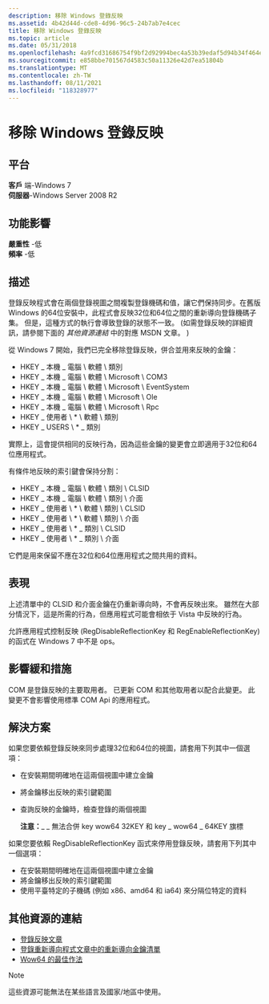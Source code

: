 ```yaml
---
description: 移除 Windows 登錄反映
ms.assetid: 4b42d44d-cde8-4d96-96c5-24b7ab7e4cec
title: 移除 Windows 登錄反映
ms.topic: article
ms.date: 05/31/2018
ms.openlocfilehash: 4a9fcd31686754f9bf2d92994bec4a53b39edaf5d94b34f464e1dfdbf1179c0f
ms.sourcegitcommit: e858bbe701567d4583c50a11326e42d7ea51804b
ms.translationtype: MT
ms.contentlocale: zh-TW
ms.lasthandoff: 08/11/2021
ms.locfileid: "118328977"
---
```

# <a name="removal-of-windows-registry-reflection"></a>移除 Windows 登錄反映

## <a name="platform"></a>平台

**客戶** 端-Windows 7  
**伺服器**-Windows Server 2008 R2  









## <a name="feature-impact"></a>功能影響

 **嚴重性** -低  
**頻率** -低  





## <a name="description"></a>描述

登錄反映程式會在兩個登錄視圖之間複製登錄機碼和值，讓它們保持同步。在舊版 Windows 的64位安裝中，此程式會反映32位和64位之間的重新導向登錄機碼子集。 但是，這種方式的執行會導致登錄的狀態不一致。  (如需登錄反映的詳細資訊，請參閱下面的 *其他資源連結* 中的對應 MSDN 文章。 ) 

從 Windows 7 開始，我們已完全移除登錄反映，併合並用來反映的金鑰：

-   HKEY \_ 本機 \_ 電腦 \\ 軟體 \\ 類別
-   HKEY \_ 本機 \_ 電腦 \\ 軟體 \\ Microsoft \\ COM3
-   HKEY \_ 本機 \_ 電腦 \\ 軟體 \\ Microsoft \\ EventSystem
-   HKEY \_ 本機 \_ 電腦 \\ 軟體 \\ Microsoft \\ Ole
-   HKEY \_ 本機 \_ 電腦 \\ 軟體 \\ Microsoft \\ Rpc
-   HKEY \_ 使用者 \\ \* \\ 軟體 \\ 類別
-   HKEY \_ USERS \\ \* \_ 類別

實際上，這會提供相同的反映行為，因為這些金鑰的變更會立即適用于32位和64位應用程式。

有條件地反映的索引鍵會保持分割：

-   HKEY \_ 本機 \_ 電腦 \\ 軟體 \\ 類別 \\ CLSID
-   HKEY \_ 本機 \_ 電腦 \\ 軟體 \\ 類別 \\ 介面
-   HKEY \_ 使用者 \\ \* \\ 軟體 \\ 類別 \\ CLSID
-   HKEY \_ 使用者 \\ \* \\ 軟體 \\ 類別 \\ 介面
-   HKEY \_ 使用者 \\ \* \_ 類別 \\ CLSID
-   HKEY \_ 使用者 \\ \* \_ 類別 \\ 介面

它們是用來保留不應在32位和64位應用程式之間共用的資料。

## <a name="manifestation"></a>表現

上述清單中的 CLSID 和介面金鑰在仍重新導向時，不會再反映出來。 雖然在大部分情況下，這是所需的行為，但應用程式可能會相依于 Vista 中反映的行為。

允許應用程式控制反映 (RegDisableReflectionKey 和 RegEnableReflectionKey) 的函式在 Windows 7 中不是 ops。

## <a name="mitigation-of-impact"></a>影響緩和措施

COM 是登錄反映的主要取用者。 已更新 COM 和其他取用者以配合此變更。 此變更不會影響使用標準 COM Api 的應用程式。

## <a name="solution"></a>解決方案

如果您要依賴登錄反映來同步處理32位和64位的視圖，請套用下列其中一個選項：

-   在安裝期間明確地在這兩個視圖中建立金鑰
-   將金鑰移出反映的索引鍵範圍
-   查詢反映的金鑰時，檢查登錄的兩個視圖

    **注意：**\_ \_ 無法合併 key wow64 32KEY 和 key \_ wow64 \_ 64KEY 旗標

如果您要依賴 RegDisableReflectionKey 函式來停用登錄反映，請套用下列其中一個選項：

-   在安裝期間明確地在這兩個視圖中建立金鑰
-   將金鑰移出反映的索引鍵範圍
-   使用平臺特定的子機碼 (例如 x86、amd64 和 ia64) 來分隔位特定的資料

## <a name="links-to-other-resources"></a>其他資源的連結

-   [登錄反映文章](../winprog64/registry-reflection.md)
-   [登錄重新導向程式文章中的重新導向金鑰清單](../winprog64/registry-redirector.md)
-   [Wow64 的最佳作法](/windows-hardware/drivers/display/microsoft-windows-vista-display-driver-64-bit-issues)

> [!Note]  
> 這些資源可能無法在某些語言及國家/地區中使用。

 

 

 
